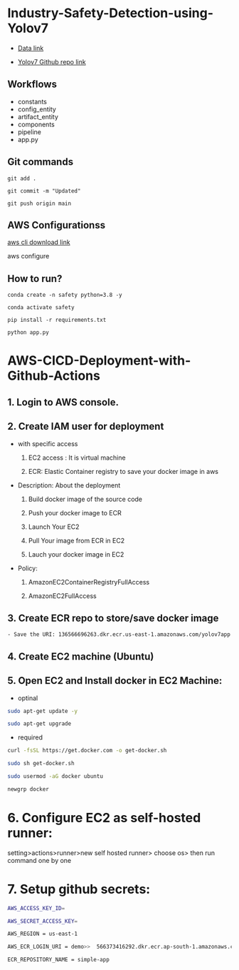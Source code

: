# Industry-Safety-Detection-using-Yolov7


- [Data link](https://drive.google.com/file/d/1ncxeLuWEMXkXVI79LXbA38s-Ij0d2q4E/view)

- [Yolov7 Github repo link](https://github.com/WongKinYiu/yolov7)

## Workflows

 - constants
 - config_entity
 - artifact_entity
 - components
 - pipeline
 - app.py


## Git commands

```
git add .
``` 

```
git commit -m "Updated"
```

```
git push origin main
```


## AWS Configurationss
[aws cli download link](https://docs.aws.amazon.com/cli/latest/userguide/getting-started-install.html)

aws configure

## How to run?

```
conda create -n safety python=3.8 -y
```

```
conda activate safety
```

```
pip install -r requirements.txt
```

```
python app.py
```


# AWS-CICD-Deployment-with-Github-Actions

## 1. Login to AWS console.

## 2. Create IAM user for deployment

 - with specific access

	1. EC2 access : It is virtual machine

	2. ECR: Elastic Container registry to save your docker image in aws


 - Description: About the deployment

	1. Build docker image of the source code

	2. Push your docker image to ECR

	3. Launch Your EC2 

	4. Pull Your image from ECR in EC2

	5. Lauch your docker image in EC2

 - Policy:

	1. AmazonEC2ContainerRegistryFullAccess

	2. AmazonEC2FullAccess

	
## 3. Create ECR repo to store/save docker image
    - Save the URI: 136566696263.dkr.ecr.us-east-1.amazonaws.com/yolov7app

	
## 4. Create EC2 machine (Ubuntu) 

## 5. Open EC2 and Install docker in EC2 Machine:
	
	
 - optinal

```bash
sudo apt-get update -y

sudo apt-get upgrade

```


 - required

```bash
curl -fsSL https://get.docker.com -o get-docker.sh

sudo sh get-docker.sh

sudo usermod -aG docker ubuntu

newgrp docker
```	


# 6. Configure EC2 as self-hosted runner:

setting>actions>runner>new self hosted runner> choose os> then run command one by one


# 7. Setup github secrets:

```bash
AWS_ACCESS_KEY_ID=

AWS_SECRET_ACCESS_KEY=

AWS_REGION = us-east-1

AWS_ECR_LOGIN_URI = demo>>  566373416292.dkr.ecr.ap-south-1.amazonaws.com

ECR_REPOSITORY_NAME = simple-app
```